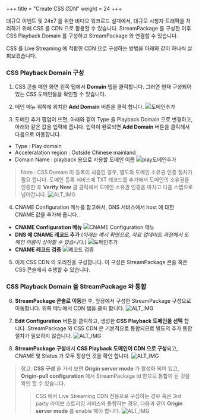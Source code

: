 +++
title = "Create CSS CDN"
weight = 24
+++

대규모 이벤트 및 24x7 을 위한 비디오 워크로드 설계에서, 대규모 시청자 트래픽을 처리하기 위해 CSS 를 CDN 으로 활용할 수 있습니다. StreamPackage 를 구성한 이후 CSS Playback Domain 를 구성하고 StreamPackage 와 연결할 수 있습니다.

CSS 를 Live Streaming 에 적합한 CDN 으로 구성하는 방법을 아래와 같이 하나씩 살펴보겠습니다.

### CSS Playback Domain 구성

1. CSS 콘솔 메인 화면 왼쪽 탭에서 **Domain** 탭을 클릭합니다. 그러면 현재 구성되어 있는 CSS 도메인들을 확인할 수 있습니다.


2. 메인 메뉴 위쪽에 위치한 **Add Domain** 버튼을 클릭 합니다.
![도메인추가](/images/stream-css/3-1-css-console-new-domain.png)


3. 도메인 추가 팝업이 뜨면, 아래와 같이 Type 을 Playback Domain 으로 변경하고, 아래와 같은 값을 입력해 줍니다. 입력이 완료되면 **Add Domain** 버튼을 클릭해서 다음으로 이동합니다.
- Type : Play domain
- Acceleralation region : Outside Chinese mainland 
- Domain Name : playback 용으로 사용할 도메인 이름
![play도메인추가](/images/stream-css/3-1-add-play-domain-1.png?width=40vw&classes=left)

> Note : CSS Domain 이 등록이 처음인 경우, 별도의 도메인 소유권 인증 절차가 필요 합니다. 도메인 등록 서비스에 TXT 레코드를 추가해서 도메인의 소유권을 인증한 후 **Verify Now** 클 클릭해서 도메인 소유권 인증을 마치고 다음 스텝으로 넘어갑니다.
![ALT_IMG](/images/stream-css/3-2-add-play-domain-2-ownership-verify.png?width=40vw&classes=left)

4. CNAME Configuration 메뉴를 참고해서, DNS 서비스에서 host 에 대한 CNAME 값을 추가해 줍니다.

- **CNAME Configuration 메뉴**
![CNAME Configuration 메뉴](/images/stream-css/3-3-add-play-domain-2.png?width=40vw&classes=left)
- **DNS 에 CNAME 레코드 추가** (*아래는 예시 화면으로, 자료 업데이트 과정에서 도메인 이름이 상이할 수 있습니다.*)
![도메인추가](/images/css-basic/4-2-css-play-domain-cname.png?width=40vw&classes=left)
- **CNAME 레코드 검증**
![레코드 검증](/images/stream-css/3-5-css-play-domain-cname-verify.png?width=40vw&classes=left)

5. 이제 CSS CDN 의 오리진을 구성합니다. 이 구성은 StreamPackage 콘솔 혹은 CSS 콘솔에서 수행할 수 있습니다.

### CSS Playback Domain 을 StreamPackage 와 통합 

6. **StreamPackage 콘솔로 이동**한 후, 앞장에서 구성한 StreamPackage 구성으로 이동합니다. 위쪽 메뉴에서 CDN 탭을 클릭 합니다.
![ALT_IMG](/images/stream-css/3-6-add-play-connect-strpkg.png?width=60vw&classes=left)

7. **Edit Configuration** 버튼을 클릭하고, 생성한 **CSS Playback 도메인을 선택** 합니다. StreamPackage 와 CSS CDN 은 기본적으로 통합되므로 별도의 추가 통합 절차가 필요하지 않습니다.
![ALT_IMG](/images/stream-css/3-7-add-play-connect-strpkg.png?width=40vw&classes=left)

8. **StreamPackage 구성**에서 **CSS Playback 도메인이 CDN 으로 구성**되고, CNAME 및 Status 가 모두 정상인 것을 확인 합니다.
![ALT_IMG](/images/stream-css/3-8-add-play-connect-strpkg.png?width=40vw&classes=left)

> 참고. **CSS 구성** 을 가서 보면 **Origin server mode** 가 활성화 되어 있고, **Origin-pull configuration** 에서 StreamPackage Id 만으로 통합이 된 것을 확인 할 수 있습니다.
>> CSS 에서 Live Streaming CDN 전용으로 구성하는 경우 혹은 3rd party 라이브 스트리밍 서비스와 통합하는 경우, 다음과 같이 **Origin server mode** 를 enable 해야 합니다.
![ALT_IMG](/images/stream-css/3-8-verify-css-oirigin-pull.png?width=40vw&classes=left)

